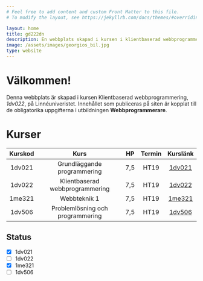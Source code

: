 ```yaml
---
# Feel free to add content and custom Front Matter to this file.
# To modify the layout, see https://jekyllrb.com/docs/themes/#overriding-theme-defaults

layout: home
title: gd222dn
description: En webbplats skapad i kursen i klientbaserad webbprogrammering (1dv022) på LnU.
image: /assets/images/georgios_bil.jpg
type: website
---
```


# Välkommen!

Denna webbplats är skapad i kursen Klientbaserad webbprogrammering, _1dv022_, på Linnéuniveristet. Innehållet som publiceras på siten är kopplat till de obligatorika uppgifterna i utbildningen **Webbprogrammerare**. 

# Kurser

| Kurskod       | Kurs                              | HP    | Termin  | Kurslänk                                                                      |
| :------------:|:---------------------------------:|:-----:|:-------:|:-----------------------------------------------------------------------------:|
| 1dv021   | Grundläggande programmering       | 7,5   | HT19    | [1dv021](https://coursepress.gitbook.io/1dv021/)                              |
| 1dv022        | Klientbaserad webbprogrammering   |   7,5 | HT19    | [1dv022](http://coursepress.lnu.se/kurs/klientbaserad-webbprogrammering/)     |
| 1me321    | Webbteknik 1                      |    7,5| HT19    | [1me321](http://medieteknik.lnu.se/1me321/index.htm)                          |
| 1dv506        | Problemlösning och programmering  |    7,5| HT19    | [1dv506](https://mymoodle.lnu.se/course/view.php?id=43240)                    |

## Status

- [x] 1dv021
- [ ] 1dv022
- [x] 1me321
- [ ] 1dv506
